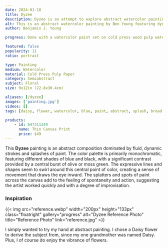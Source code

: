 ```yaml
---
date: 2024-01-18
title: Dyzee
description: Dyzee is an attempt to explore abstract watercolor painting. But the abstraction is subjectively representative to a floral reference by name, a Daisy flower.
alt: This is an abstract watercolor painting by Ben Young featuring dynamic blue and black brushstrokes, with splatters and washes creating a sense of movement, anchored by a central burst of yellow.
author: Benjamin J. Young

progress: Done with a watercolor paint set on cold press wood pulp watercolor paper, taped down. This took a few stages of painting a layer and waiting for dry time. So it took a few days.

featured: false
popularity: 11
ratio: portrait

type: Painting
medium: Watercolor
material: Cold Press Pulp Paper
category: Semiabstract
subject: Floral
size: 9x12in (22.8x30.4cm)

aliases: [/dyzee]
images: ['painting.jpg']
videos: []
tags: [daisy, flower, watercolor, blue, paint, abstract, splash, broad stokes, neutral tone, floral]

products:
    - id: 647311349
      name: Thin Canvas Print
      price: $49
---
```


This **Dyzee** painting is an abstract composition dominated by fluid, dynamic strokes and splashes of paint. The color palette is primarily monochromatic, featuring different shades of blue and black, with a significant contrast provided by a central burst of olive or moss green. The expressive lines and shapes seem to swirl around this central point of color, creating a sense of movement that draws the eye inward. The splatters and spots of paint across the canvas add to the feeling of spontaneity and action, suggesting the artist worked quickly and with a degree of improvisation.

### Inspiration ###

{{< img src="reference.webp" width="200px" height="133px" class="floatright" gallery="progress" alt="Dyzee Reference Photo" title="Reference Photo" link="reference.jpg" >}}

I simply wanted to try my hand at abstract painting. I chose a Daisy flower to derive the subject from, since my one grandmother was named Daisy. Plus, I of course do enjoy the vibrance of flowers.
